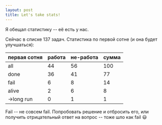 ```yaml
---
layout: post
title: Let's take stats!
---
```

Я обещал статистику -- её есть у нас.

Сейчас в списке 137 задач. Статистика по первой сотне (и она будет улучшаться):

|первая сотня	|работа	|не-работа	|сумма|
|---|---|---|---|
|all	|44	|56	|100|
|done	|36	|41	|77|
|fail	|6	|8	|14|
|alive	|2	|6	|8|
|->long run	|0	|1	|1|

Fail -- не совсем fail. Попробовать решение и отбросить его, или получить отрицательный ответ на вопрос -- тоже шло как fail :smiley:
